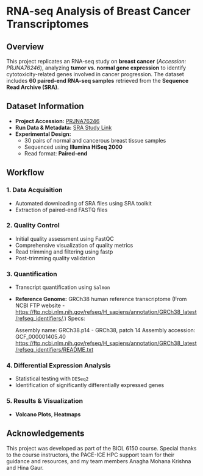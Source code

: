 # RNA-seq Analysis of Breast Cancer Transcriptomes

## Overview
This project replicates an RNA-seq study on **breast cancer** (*Accession: PRJNA76246*), analyzing **tumor vs. normal gene expression** to identify cytotoxicity-related genes involved in cancer progression. The dataset includes **60 paired-end RNA-seq samples** retrieved from the **Sequence Read Archive (SRA)**. 

## Dataset Information
- **Project Accession:** [PRJNA76246](https://www.ncbi.nlm.nih.gov/bioproject/PRJNA76246)
- **Run Data & Metadata:** [SRA Study Link](https://www.ncbi.nlm.nih.gov/Traces/study/?acc=SRP336638&o=acc_s%3Aa)
- **Experimental Design:**
  - 30 pairs of normal and cancerous breast tissue samples
  - Sequenced using **Illumina HiSeq 2000**
  - Read format: **Paired-end**

## Workflow
### 1. Data Acquisition
- Automated downloading of SRA files using SRA toolkit 
- Extraction of paired-end FASTQ files

### 2. Quality Control
- Initial quality assessment using FastQC
- Comprehensive visualization of quality metrics
- Read trimming and filtering using fastp
- Post-trimming quality validation

### 3. Quantification
- Transcript quantification using `Salmon`
- **Reference Genome:** GRCh38 human reference transcriptome (From NCBI FTP website - https://ftp.ncbi.nlm.nih.gov/refseq/H_sapiens/annotation/GRCh38_latest/refseq_identifiers/.)
Specs:

    Assembly name: GRCh38.p14 - GRCh38, patch 14
    Assembly accession: GCF_000001405.40
    https://ftp.ncbi.nlm.nih.gov/refseq/H_sapiens/annotation/GRCh38_latest/refseq_identifiers/README.txt

### 4. Differential Expression Analysis
- Statistical testing with `DESeq2`
- Identification of significantly differentially expressed genes

### 5. Results & Visualization
- **Volcano Plots**, **Heatmaps**

## Acknowledgements
This project was developed as part of the BIOL 6150 course. Special thanks to the course instructors, the PACE-ICE HPC support team for their guidance and resources, and my team members Anagha Mohana Krishna and Hina Gaur.
